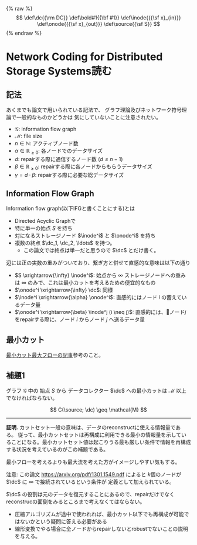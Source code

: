 {% raw %}
$$
   \def\dc{{\rm DC}}
   \def\bold#1{{\bf #1}}
   \def\inode{{{\sf x}_{in}}}
   \def\onode{{{\sf x}_{out}}}
   \def\source{{\sf S}}
$$
{% endraw %}   

# Network Coding for Distributed Storage Systems読む

## 記法
あくまでも論文で用いられている記法で、
グラフ理論及びネットワーク符号理論で一般的なものかどうかは
気にしていないことに注意されたい。
+ $\mathcal{G}$: information flow graph
+ $\mathcal{M}$: file size
+ $n \in \mathbb{N}$: アクティブノード数
+ $\alpha \in \mathbb{R}_{\geq 0}$: 各ノードでのデータサイズ
+ $d$: repairする際に通信するノード数 $(d \leq n-1)$
+ $\beta \in \mathbb{R}_{\geq 0}$: repairする際に各ノードからもらうデータサイズ
+ $\gamma = d \cdot \beta$: repairする際に必要な総データサイズ

## Information Flow Graph
Information flow graph(以下IFGと書くことにする)とは
+ Directed Acyclic Graphで
+ 特に単一の始点 $S$ を持ち
+ 対になるストレージノード $\inode^i$ と $\onode^i$ を持ち
+ 複数の終点 $\dc_1, \dc_2, \ldots$ を持つ。
    + この論文では終点は単一だと思うので $\dc$ とだけ書く。

辺には正の実数の重みがついており、繋ぎ方と併せて直感的な意味は以下の通り
+ $S \xrightarrow{\infty} \inode^i$: 始点から $\infty$ ストレージノードへの重みは $\infty$ のみで、これは最小カットを考えるための便宜的なもの
+ $\onode^i \xrightarrow{\infty} \dc$: 同様
+ $\inode^i \xrightarrow{\alpha} \onode^i$: 直感的にはノード $i$ の蓄えているデータ量
+ $\onode^i \xrightarrow{\beta} \inode^j (i \neq j)$: 直感的には、ノード$j$をrepairする際に、ノード $i$ からノード $j$ へ送るデータ量

## 最小カット
[最小カット最大フローの記事](./mincutmaxflow)参考のこと。

## 補題1
グラフ $\mathcal{G}$ 中の
始点 $S$ から データコレクター $\dc$ への最小カットは
$\mathcal{M}$ 以上でなければならない。

$$
C(\source; \dc) \geq \mathcal{M}
$$

---
<b>証明.</b>
カットセット一般の意味は、データのreconstructに使える情報量である。
従って、最小カットセットは再構成に利用できる最小の情報量を示していることになる。最小カットセット値は起こりうる最も厳しい条件で情報を再構成する状況を考えているのがこの補題である。

最小フローを考えるよりも最大流を考えた方がイメージしやすい気もする。

注意:
この論文 https://arxiv.org/pdf/1301.1549.pdf によると
$k$個のノードが $\dc$ に $\infty$ で接続されているという条件が
定義として加えられている。

$\dc$ の役割は元のデータを復元することにあるので、repairだけでなくreconstrucの面倒をみるところまで考えなくてはならない。

+ 圧縮アルゴリズムが途中で使われれば、最小カット以下でも再構成が可能ではないかという疑問に答える必要がある
+ 線形変換でやる場合に全ノードからrepairしないとrobustでないことの説明を与える。
